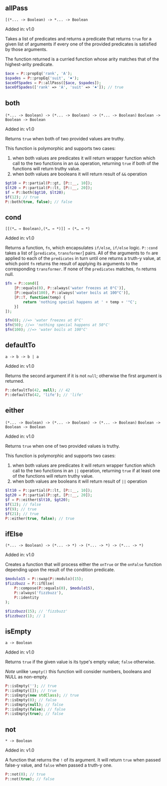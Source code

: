 ## allPass
`[(*... -> Boolean) -> *... -> Boolean`

Added in: v1.0

Takes a list of predicates and returns a predicate that returns `true` for a given list of arguments if every one of the provided predicates is satisfied by those arguments.

The function returned is a curried function whose arity matches that of the highest-arity predicate.

```php
$ace = P::propEq('rank', 'A');
$spades = P::propEq('suit', '♠︎');
$aceOfSpades = P::allPass([$ace, $spades]);
$aceOfSpades(['rank' => 'A', 'suit' => '♠︎']); // true
```

## both
`(*... -> Boolean) -> (*... -> Boolean) -> (*... -> Boolean)` 
`Boolean -> Boolean -> Boolean`

Added in: v1.0

Returns `true` when both of two provided values are truthy.

This function is polymorphic and supports two cases:
1. when both values are predicates it will return wrapper function which call to the two functions in an `&&` operation, returning `true` if both of the functions will return truthy value.
2. when both values are booleans it will return result of `&&` operation

```php
$gt10 = P::partial(P::gt, [P::__, 10]);
$lt20 = P::partial(P::lt, [P::__, 20]);
$f = P::both($gt10, $lt20);
$f(12); // true
P::both(true, false); // false
```

## cond
`[[(*… → Boolean),(*… → *)]] → (*… → *)`

Added in: v1.0

Returns a function, `fn`, which encapsulates `if/else`, `if/else` logic. `P::cond` takes a list of [`predicate`, `transformer`] pairs. All of the arguments to `fn` are applied to each of the `predicates` in turn until one returns a truth-y value, at which point `fn` returns the result of applying its arguments to the corresponding `transformer`. If none of the `predicates` matches, `fn` returns null.

```php
$fn = P::cond([
    [P::equals(0), P::always('water freezes at 0°C')],
    [P::equals(100), P::always('water boils at 100°C')],
    [P::T, function(temp) {
        return 'nothing special happens at ' + temp + '°C';
    }]
]);

$fn(0); //=> 'water freezes at 0°C'
$fn(50); //=> 'nothing special happens at 50°C'
$fn(100); //=> 'water boils at 100°C'
```

## defaultTo
`a -> b -> b | a`

Added in: v1.0

Returns the second argument if it is not `null`; otherwise the first argument is returned.

```php
P::defaultTo(42, null); // 42
P::defaultTo(42, 'life'); // 'life'
```

## either
`(*... -> Boolean) -> (*... -> Boolean) -> (*... -> Boolean)` 
`Boolean -> Boolean -> Boolean`

Added in: v1.0

Returns `true` when one of two provided values is truthy.

This function is polymorphic and supports two cases:
1. when both values are predicates it will return wrapper function which call to the two functions in an `||` operation, returning `true` if at least one of the functions will return truthy value.
2. when both values are booleans it will return result of `||` operation

```php
$lt10 = P::partial(P::lt, [P::__, 10]);
$gt20 = P::partial(P::gt, [P::__, 20]);
$f = P::either($lt10, $gt20);
$f(12); // false
$f(9); // true
$f(21); // true
P::either(true, false); // true
```

## ifElse
`(*... -> Boolean) -> (*... -> *) -> (*... -> *) -> (*... -> *)`

Added in: v1.0

Creates a function that will process either the `onTrue` or the `onFalse` function depending upon the result of the condition predicate.

```php
$modulo15 = P::swap(P::modulo)(15);
$fizzbuzz = P::ifElse(
    P::compose(P::equals(0), $modulo15),
    P::always('fizzbuzz'),
    P::identity
);

$fizzbuzz(15); // 'fizzbuzz'
$fizzbuzz(1); // 1
```

## isEmpty
`a -> Boolean`

Added in: v1.0

Returns `true` if the given value is its type's empty value; `false` otherwise.

*Note* unlike `\empty()` this function will consider numbers, booleans and NULL as non-empty.

```php
P::isEmpty(''); // true
P::isEmpty([]); // true
P::isEmpty(new stdClass); // true
P::isEmpty(0); // false
P::isEmpty(null); // false
P::isEmpty(false); // false
P::isEmpty(true); // false
```

## not
`* -> Boolean`

Added in: v1.0

A function that returns the `!` of its argument. It will return `true` when passed false-y value, and `false` when passed a truth-y one.

```php
P::not(0); // true
P::not(true); // false
```
